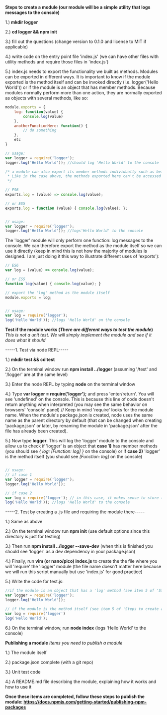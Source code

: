 **Steps to create a module (our module will be a simple utility that logs messages to the console)**

1.) **mkdir logger**

2.) **cd logger && npm init**

3.) fill out the questions (change version to 0.1.0 and license to MIT if applicable)

4.) write code on the entry point file 'index.js' (we can have other files with utility methods and require those files in 'index.js')

5.) index.js needs to export the functionality we built as methods. Modules can be exported in different ways. It is important to know if the module exported is the method itself and can be invoked directly (i.e. logger('Hello World')) or if the module is an object that has member methods. Because modules normally perform more than one action, they are normally exported as objects with several methods, like so:
```javascript
module.exports = {
	log: function(value) {
		console.log(value)
	},
	anotherFunctionHere: function() {
		// do something
	},
	etc
}

// usage:
var logger = require('logger');
logger.log('Hello World')); //should log 'Hello World' to the console

/* a module can also export its member methods individually such as below.
 * Like in the case above, the methods exported here can't be accessed directly because they are members of the exported module object
 */

// ES6
exports.log = (value) => console.log(value);

// or ES5
exports.log = function (value) { console.log(value); };


// usage:
var logger = require('logger');
logger.log('Hello World')); //logs'Hello World' to the console
```

The 'logger' module will only perform one function: log messages to the console. We can therefore export the method as the module itself so we can use it directly (keep in mind this is not how the majority of modules is designed. I am just doing it this way to illustrate different uses of 'exports'):
```javascript
// ES6
var log = (value) => console.log(value);

// or ES5
function log(value) { console.log(value); }

// export the 'log' method as the module itself
module.exports = log;


// usage:
var log = require('logger');
log('Hello World')); //logs 'Hello World' on the console
```


**Test if the module works (_There are different ways to test the module_)**
_This is not a unit test. We will simply implement the module and see if it does what it should_


-----1. Test via node REPL-----

1.) **mkdir test && cd test**

2.) On the terminal window run **npm install ../logger** (assuming '/test' and '/logger' are at the same level)

3.) Enter the node REPL by typing **node** on the terminal window

4.) Type **var logger = require('logger');** and press 'enter/return'. You will see 'undefined' on the console. This is because this line of code doesn't return anything when interpreted (you may see the same behavior on browsers' 'console' panel) // Keep in mind 'require' looks for the module name. When the module's package.json is created, node uses the same name as the parent directory by default (that can be changed when creating 'package.json' or later, by renaming the module in 'package.json' after the file has already been created).

5.) Now type **logger**. This will log the 'logger' module to the console and allow us to check if 'logger' is an object that **case 1)** has member methods (you should see _{ log: [Function: log] }_ on the console) or if **case 2)** 'logger' is the method itself (you should see _[Function: log]_ on the console)


```javascript

// usage:
// if case 1
var logger = require('logger');
logger.log('Hello World'));

// if case 2
var log = require('logger'); // in this case, it makes sense to store the module in a variable named 'log' instead of logger
log('Hello World')); //logs 'Hello World' to the console
```

-----2. Test by creating a .js file and requiring the module there-----

1.) Same as above

2.) On the terminal window run **npm init** (use default options since this directory is just for testing)

3.) Then run **npm install ../logger --save-dev** (when this is finished you should see 'logger' as a dev dependency in your package.json)

4.) Finally, run **vim (or nano/pico) index.js** to create the the file where you will 'require' the 'logger' module (the file name doesn't matter here because we will run this script manually but use 'index.js' for good practice)

5.) Write the code for test.js:
```javascript
//if the module is an object that has a 'log' method (see item 5 of 'Steps to create a module')
var logger = require('logger');
logger.log('Hello World'));

// if the module is the method itself (see item 5 of 'Steps to create a module')
var log = require('logger')
log('Hello World');
```

6.) On the terminal window, run **node index** (logs 'Hello World' to the console)


**Publishing a module**
_Items you need to publish a module_

1.) The module itself

2.) package.json complete (with a git repo)

3.) Unit test code

4.) A README.md file describing the module, explaining how it works and how to use it

**Once these items are completed, follow these steps to publish the module: https://docs.npmjs.com/getting-started/publishing-npm-packages**



